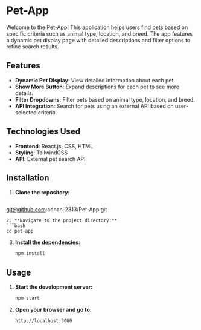 # Pet-App

Welcome to the Pet-App! This application helps users find pets based on specific criteria such as animal type, location, and breed. The app features a dynamic pet display page with detailed descriptions and filter options to refine search results.

## Features

- **Dynamic Pet Display**: View detailed information about each pet.
- **Show More Button**: Expand descriptions for each pet to see more details.
- **Filter Dropdowns**: Filter pets based on animal type, location, and breed.
- **API Integration**: Search for pets using an external API based on user-selected criteria.

## Technologies Used

- **Frontend**: React.js, CSS, HTML
- **Styling**: TailwindCSS
- **API**: External pet search API

## Installation

1. **Clone the repository:**
   ```bash
  git@github.com:adnan-2313/Pet-App.git
   ```
2. **Navigate to the project directory:**
   ```bash
   cd pet-app
   ```
3. **Install the dependencies:**
   ```bash
   npm install
   ```

## Usage

1. **Start the development server:**
   ```bash
   npm start
   ```
2. **Open your browser and go to:**
   ```
   http://localhost:3000
   ```

